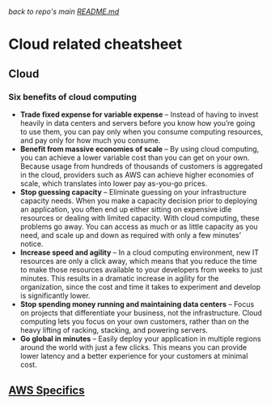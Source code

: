 ###### back to repo's main [README.md](../../README.md)
# Cloud related cheatsheet
## Cloud
### Six benefits of cloud computing
* <b>Trade fixed expense for variable expense</b> – Instead of having to invest heavily in data centers and servers before you know how you’re going to use them, you can pay only when you consume computing resources, and pay only for how much you consume.
* <b>Benefit from massive economies of scale</b> – By using cloud computing, you can achieve a lower variable cost than you can get on your own. Because usage from hundreds of thousands of customers is aggregated in the cloud, providers such as AWS can achieve higher economies of scale, which translates into lower pay as-you-go prices.
* <b>Stop guessing capacity</b> – Eliminate guessing on your infrastructure capacity needs. When you make a capacity decision prior to deploying an application, you often end up either sitting on expensive idle resources or dealing with limited capacity. With cloud computing, these problems go away. You can access as much or as little capacity as you need, and scale up and down as required with only a few minutes’ notice.
* <b>Increase speed and agility</b> – In a cloud computing environment, new IT resources are only a click away, which means that you reduce the time to make those resources available to your developers from weeks to just minutes. This results in a dramatic increase in agility for the organization, since the cost and time it takes to experiment and develop is significantly lower.
* <b>Stop spending money running and maintaining data centers</b> – Focus on projects that differentiate your business, not the infrastructure. Cloud computing lets you focus on your own customers, rather than on the heavy lifting of racking, stacking, and powering servers.
* <b>Go global in minutes</b> – Easily deploy your application in multiple regions around the world with just a few clicks. This means you can provide lower latency and a better experience for your customers at minimal cost.

## [AWS Specifics](./aws.md)
